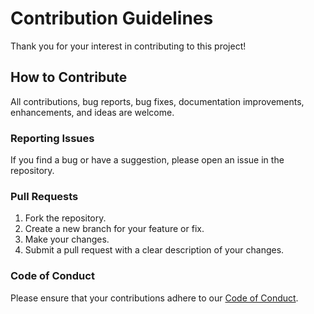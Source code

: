 # Contribution Guidelines

Thank you for your interest in contributing to this project!

## How to Contribute

All contributions, bug reports, bug fixes, documentation improvements, enhancements, and ideas are welcome.

### Reporting Issues
If you find a bug or have a suggestion, please open an issue in the repository.

### Pull Requests
1. Fork the repository.
2. Create a new branch for your feature or fix.
3. Make your changes.
4. Submit a pull request with a clear description of your changes.

### Code of Conduct
Please ensure that your contributions adhere to our [Code of Conduct](CODE_OF_CONDUCT.md).
